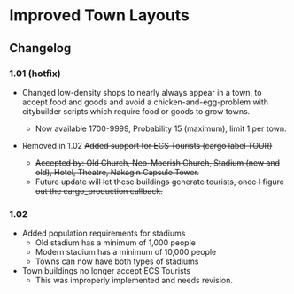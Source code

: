 # Improved Town Layouts

## Changelog

### 1.01 (hotfix)
- Changed low-density shops to nearly always appear in a town, to accept food and goods and avoid a chicken-and-egg-problem with citybuilder scripts which require food or goods to grow towns.
  - Now available 1700-9999, Probability 15 (maximum), limit 1 per town.

- Removed in 1.02 ~~Added support for ECS Tourists (cargo label TOUR)~~
  - ~~Accepted by: Old Church, Neo-Moorish Church, Stadium (new and old), Hotel, Theatre, Nakagin Capsule Tower.~~
  - ~~Future update will let these buildings generate tourists, once I figure out the cargo_production callback.~~

### 1.02
- Added population requirements for stadiums
  - Old stadium has a minimum of 1,000 people
  - Modern stadium has a minimum of 10,000 people
  - Towns can now have both types of stadiums
- Town buildings no longer accept ECS Tourists
  - This was improperly implemented and needs revision.